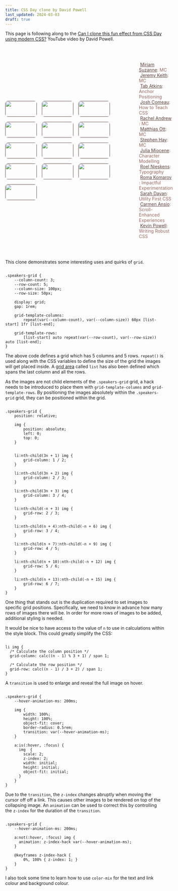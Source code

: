 ```yaml
---
title: CSS Day clone by David Powell
last_updated: 2024-03-03
draft: true
---
```


This page is following along to the [Can I clone this fun effect from CSS Day using modern CSS?](https://youtu.be/fs_5R8V4JCI?si=miqApIn_7SJgY9b0) YouTube video by David Powell.

<div class="breakout">
  <div class="speakers-grid">
    <ul>
      <li><a href="">Miriam Suzanne<img src="https://assets.codepen.io/308367/miriam.jpg" /></a>: MC</li>
      <li><a href="">Jeremy Keith<img src="https://assets.codepen.io/308367/jeremy.jpg" /></a>: MC</li>
      <li><a href="">Tab Atkins<img src="https://assets.codepen.io/308367/tab.jpg" /></a>: Anchor Positioning</li>
      <li><a href="">Josh Comeau<img src="https://assets.codepen.io/308367/josh.jpg" /></a>: How to Teach CSS</li>
      <li><a href="">Rachel Andrew<img src="https://assets.codepen.io/308367/rachel.jpg" /></a>: MC</li>
      <li><a href="">Matthias Ott<img src="https://assets.codepen.io/308367/matthias.jpg" /></a>: MC</li>
      <li><a href="">Stephen Hay<img src="https://assets.codepen.io/308367/stephen.jpg" /></a>: MC</li>
      <li><a href="">Julia Miocene<img src="https://assets.codepen.io/308367/julia.jpg" /></a>: Character Modelling</li>
      <li><a href="">Roel Nieskens<img src="https://assets.codepen.io/308367/roel.jpg" /></a>: Typography</li>
      <li><a href="">Roma Komarov<img src="https://assets.codepen.io/308367/roma.jpg" /></a>: Impactful Experimentation</li>
      <li><a href="">Sarah Dayan<img src="https://assets.codepen.io/308367/sarah.jpg" /></a>: Utility First CSS</li>
      <li><a href="">Carmen Ansio<img src="https://assets.codepen.io/308367/carmen.jpg" /></a>: Scroll-Enhanced Experiences</li>
      <li><a href="">Kevin Powell<img src="https://assets.codepen.io/308367/kevin.jpg" /></a>: Writing Robust CSS</li>
    </ul>
  </div>
</div>


<style>
  .speakers-grid {
    margin-top: 4rem;
    margin-bottom: 4rem;

    --column-count: 3;
    --row-count: 5;
    --column-size: 100px;
    --row-size: 50px;
    --hover-animation-ms: 2000ms;
    --primary-color: #986960;
    --text-color: var(--primary-color);
    --link-color: color-mix(in srgb, var(--primary-color), black 40%);
    --link-hover-color: color-mix(in srgb, var(--primary-color), white 90%);
    --link-hover-background-color: color-mix(in srgb, var(--primary-color), black 40%);

    display: grid;
    gap: 1rem;
    grid-template-columns: repeat(var(--column-count), var(--column-size)) 60px [list-start] 1fr [list-end];
    grid-template-rows: [list-start] auto repeat(var(--row-count), var(--row-size)) auto [list-end];

    position: relative;

    ul {
      grid-area: list;

      list-style: none;
      margin: 0;
      padding: 0;
    }

    li {
      color: var(--text-color);
    }

    li:nth-child(3n + 1) img {
      grid-column: 1 / 2;
    }

    li:nth-child(3n + 2) img {
      grid-column: 2 / 3;
    }

    li:nth-child(3n + 3) img {
      grid-column: 3 / 4;
    }

    li:nth-child(-n + 3) img {
      grid-row: 2 / 3;
    }

    li:nth-child(n + 4):nth-child(-n + 6) img {
      grid-row: 3 / 4;
    }

    li:nth-child(n + 7):nth-child(-n + 9) img {
      grid-row: 4 / 5;
    }

    li:nth-child(n + 10):nth-child(-n + 12) img {
      grid-row: 5 / 6;
    }

    li:nth-child(n + 13):nth-child(-n + 15) img {
      grid-row: 6 / 7;
    }

    img {
      position: absolute;
      left: 0;
      top: 0;
      width: 100%;
      height: 100%;
      object-fit: cover;
      border-radius: 0.5rem;

      transition: var(--hover-animation-ms);
    }

    a {
      color: var(--link-color);
      text-decoration: underline;
      transition: initial;
      background: initial;
      font-weight: initial;

      padding: 2px 0 2px 4px;
    }

    a:not(:hover, :focus) img {
      animation: z-index-hack var(--hover-animation-ms);
    }

    a:is(:hover, :focus) {
      color: var(--link-hover-color);
      background-color: var(--link-hover-background-color);

      img  {
        scale: 2;
        z-index: 2;
        width: initial;
        height: initial;
        object-fit: initial;
      }
    }

    @keyframes z-index-hack {
      0%, 100% { z-index: 1; }
    }
  }
</style>


This clone demonstrates some interesting uses and quirks of <code>grid</code>.

<pre class="breakout-md"><code>
.speakers-grid {
    --column-count: 3;
    --row-count: 5;
    --column-size: 100px;
    --row-size: 50px;

    display: grid;
    gap: 1rem;

    grid-template-columns:
        repeat(var(--column-count), var(--column-size)) 60px [list-start] 1fr [list-end];

    grid-template-rows:
        [list-start] auto repeat(var(--row-count), var(--row-size)) auto [list-end];
}
</code></pre>

The above code defines a grid which has 5 columns and 5 rows. <code>repeat()</code> is used along with the CSS variables to define the size of the grid the images will get placed inside. A [grid area](https://developer.mozilla.org/en-US/docs/Web/CSS/CSS_grid_layout/Grid_template_areas) called <code>list</code> has also been defined which spans the last column and all the rows.

As the images are not child elements of the <code>.speakers-grid</code> grid, a hack needs to be introduced to place them with  <code>grid-template-columns</code> and <code>grid-template-rows</code>.  By positioning the images absolutely within the <code>.speakers-grid</code> grid, they can be positioned within the grid.

<pre><code>
.speakers-grid {
    position: relative;

    img {
        position: absolute;
        left: 0;
        top: 0;
    }


    li:nth-child(3n + 1) img {
        grid-column: 1 / 2;
    }

    li:nth-child(3n + 2) img {
        grid-column: 2 / 3;
    }

    li:nth-child(3n + 3) img {
        grid-column: 3 / 4;
    }

    li:nth-child(-n + 3) img {
        grid-row: 2 / 3;
    }

    li:nth-child(n + 4):nth-child(-n + 6) img {
        grid-row: 3 / 4;
    }

    li:nth-child(n + 7):nth-child(-n + 9) img {
        grid-row: 4 / 5;
    }

    li:nth-child(n + 10):nth-child(-n + 12) img {
        grid-row: 5 / 6;
    }

    li:nth-child(n + 13):nth-child(-n + 15) img {
        grid-row: 6 / 7;
    }
}
</code></pre>

One thing that stands out is the duplication required to set images to specific grid positions.  Specifically, we need to know in advance how many rows of images there will be.  In order for more rows of images to be added, additional styling is needed.

It would be nice to have access to the value of <code>n</code> to use in calculations within the style block.  This could greatly simplify the CSS:

<pre><code>
li img {
  /* Calculate the column position */
  grid-column: calc((n - 1) % 3 + 1) / span 1;

  /* Calculate the row position */
  grid-row: calc((n - 1) / 3 + 2) / span 1;
}
</code></pre>


A <code>transition</code> is used to enlarge and reveal the full image on hover.

<pre><code>
.speakers-grid {
    --hover-animation-ms: 200ms;

    img {
        width: 100%;
        height: 100%;
        object-fit: cover;
        border-radius: 0.5rem;
        transition: var(--hover-animation-ms);
    }

    a:is(:hover, :focus) {
      img  {
        scale: 2;
        z-index: 2;
        width: initial;
        height: initial;
        object-fit: initial;
      }
    }
}
</code></pre>

Due to the <code>transition</code>, the <code>z-index</code> changes abruptly when moving the cursor off off a link.  This causes other images to be rendered on top of the collapsing image.  An <code>animation</code> can be used to correct this by controlling the <code>z-index</code> for the duration of the <code>transition</code>.

<pre><code>
.speakers-grid {
    --hover-animation-ms: 200ms;

    a:not(:hover, :focus) img {
      animation: z-index-hack var(--hover-animation-ms);
    }

    @keyframes z-index-hack {
        0%, 100% { z-index: 1; }
    }
}
</code></pre>

I also took some time to learn how to use <code>color-mix</code> for the text and link colour and background colour.

